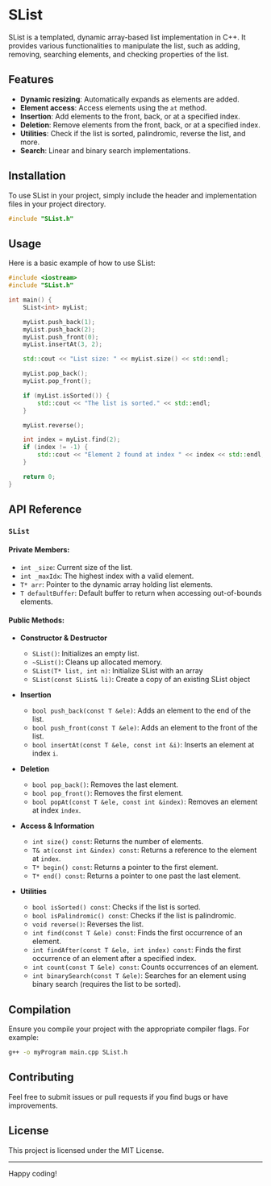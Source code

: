 # SList

SList is a templated, dynamic array-based list implementation in C++. It provides various functionalities to manipulate the list, such as adding, removing, searching elements, and checking properties of the list.

## Features

- **Dynamic resizing**: Automatically expands as elements are added.
- **Element access**: Access elements using the `at` method.
- **Insertion**: Add elements to the front, back, or at a specified index.
- **Deletion**: Remove elements from the front, back, or at a specified index.
- **Utilities**: Check if the list is sorted, palindromic, reverse the list, and more.
- **Search**: Linear and binary search implementations.

## Installation

To use SList in your project, simply include the header and implementation files in your project directory.

```cpp
#include "SList.h"
```

## Usage

Here is a basic example of how to use SList:

```cpp
#include <iostream>
#include "SList.h"

int main() {
    SList<int> myList;

    myList.push_back(1);
    myList.push_back(2);
    myList.push_front(0);
    myList.insertAt(3, 2);

    std::cout << "List size: " << myList.size() << std::endl;

    myList.pop_back();
    myList.pop_front();

    if (myList.isSorted()) {
        std::cout << "The list is sorted." << std::endl;
    }

    myList.reverse();

    int index = myList.find(2);
    if (index != -1) {
        std::cout << "Element 2 found at index " << index << std::endl;
    }

    return 0;
}
```

## API Reference

### `SList`

#### Private Members:
- `int _size`: Current size of the list.
- `int _maxIdx`: The highest index with a valid element.
- `T* arr`: Pointer to the dynamic array holding list elements.
- `T defaultBuffer`: Default buffer to return when accessing out-of-bounds elements.

#### Public Methods:

- **Constructor & Destructor**
  - `SList()`: Initializes an empty list.
  - `~SList()`: Cleans up allocated memory.
  - `SList(T* list, int n)`: Initialize SList with an array
  - `SList(const SList& li)`: Create a copy of an existing SList object

- **Insertion**
  - `bool push_back(const T &ele)`: Adds an element to the end of the list.
  - `bool push_front(const T &ele)`: Adds an element to the front of the list.
  - `bool insertAt(const T &ele, const int &i)`: Inserts an element at index `i`.

- **Deletion**
  - `bool pop_back()`: Removes the last element.
  - `bool pop_front()`: Removes the first element.
  - `bool popAt(const T &ele, const int &index)`: Removes an element at index `index`.

- **Access & Information**
  - `int size() const`: Returns the number of elements.
  - `T& at(const int &index) const`: Returns a reference to the element at `index`.
  - `T* begin() const`: Returns a pointer to the first element.
  - `T* end() const`: Returns a pointer to one past the last element.

- **Utilities**
  - `bool isSorted() const`: Checks if the list is sorted.
  - `bool isPalindromic() const`: Checks if the list is palindromic.
  - `void reverse()`: Reverses the list.
  - `int find(const T &ele) const`: Finds the first occurrence of an element.
  - `int findAfter(const T &ele, int index) const`: Finds the first occurrence of an element after a specified index.
  - `int count(const T &ele) const`: Counts occurrences of an element.
  - `int binarySearch(const T &ele)`: Searches for an element using binary search (requires the list to be sorted).

## Compilation

Ensure you compile your project with the appropriate compiler flags. For example:

```bash
g++ -o myProgram main.cpp SList.h
```

## Contributing

Feel free to submit issues or pull requests if you find bugs or have improvements.

## License

This project is licensed under the MIT License.

---

Happy coding!
